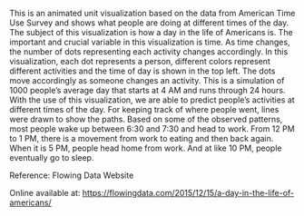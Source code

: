 This is an animated unit visualization based on the data from American Time Use Survey and shows what people are doing at different times of the day. The subject of this visualization is how a day in the life of Americans is. The important and crucial variable in this visualization is time. As time changes, the number of dots representing each activity changes accordingly. In this visualization, each dot represents a person, different colors represent different activities and the time of day is shown in the top left. The dots move accordingly as someone changes an activity. This is a simulation of 1000 people’s average day that starts at 4 AM and runs through 24 hours. With the use of this visualization, we are able to predict people’s activities at different times of the day. For keeping track of where people went, lines were drawn to show the paths. Based on some of the observed patterns, most people wake up between 6:30 and 7:30 and head to work. From 12 PM to 1 PM, there is a movement from work to eating and then back again. When it is 5 PM, people head home from work. And at like 10 PM, people eventually go to sleep.




Reference: Flowing Data Website

Online available at: https://flowingdata.com/2015/12/15/a-day-in-the-life-of-americans/

